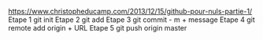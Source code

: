 https://www.christopheducamp.com/2013/12/15/github-pour-nuls-partie-1/ Etape 1 git init Etape 2 git add Etape 3 git commit - m + message Etape 4 git remote add origin + URL Etape 5 git push origin master
